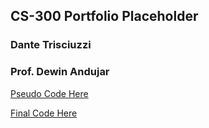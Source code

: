 
## CS-300 Portfolio Placeholder
### Dante Trisciuzzi
### Prof. Dewin Andujar

[Pseudo Code Here](/PseudoCode-Proj1.pdf)

[Final Code Here](/CS300-Proj2/CS300-Proj2)
